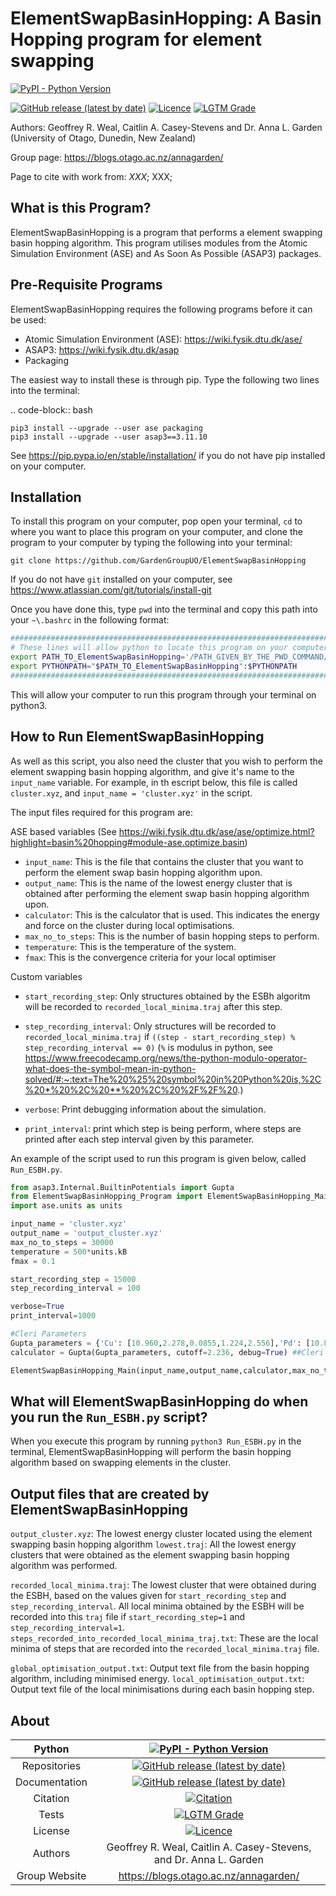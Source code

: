 # ElementSwapBasinHopping: A Basin Hopping program for element swapping

[![PyPI - Python Version](https://img.shields.io/badge/Python-3.6%20%7C%203.7%20%7C%203.8%20%7C%203.9-blue)](https://docs.python.org/3/)
<!-- [![Citation](https://img.shields.io/badge/Citation-click%20here-green.svg)](https://dx.doi.org/10.1021/acs.jcim.0c01128) -->
[![GitHub release (latest by date)](https://img.shields.io/github/v/release/GardenGroupUO/ElementSwapBasinHopping)](https://github.com/GardenGroupUO/ElementSwapBasinHopping)
[![Licence](https://img.shields.io/github/license/GardenGroupUO/ElementSwapBasinHopping)](https://www.gnu.org/licenses/agpl-3.0.en.html)
[![LGTM Grade](https://img.shields.io/lgtm/grade/python/github/GardenGroupUO/ElementSwapBasinHopping)](https://lgtm.com/projects/g/GardenGroupUO/ElementSwapBasinHopping/context:python)

Authors: Geoffrey R. Weal, Caitlin A. Casey-Stevens and Dr. Anna L. Garden (University of Otago, Dunedin, New Zealand)

Group page: https://blogs.otago.ac.nz/annagarden/

Page to cite with work from: *XXX*; XXX; 

## What is this Program?

ElementSwapBasinHopping is a program that performs a element swapping basin hopping algorithm. This program utilises modules from the Atomic Simulation Environment (ASE) and As Soon As Possible (ASAP3) packages. 

## Pre-Requisite Programs

ElementSwapBasinHopping requires the following programs before it can be used:

* Atomic Simulation Environment (ASE): https://wiki.fysik.dtu.dk/ase/
* ASAP3: https://wiki.fysik.dtu.dk/asap
* Packaging

The easiest way to install these is through pip. Type the following two lines into the terminal: 

.. code-block:: bash

	pip3 install --upgrade --user ase packaging
	pip3 install --upgrade --user asap3==3.11.10

See https://pip.pypa.io/en/stable/installation/ if you do not have pip installed on your computer. 

## Installation

To install this program on your computer, pop open your terminal, ``cd`` to where you want to place this program on your computer, and clone the program to your computer by typing the following into your terminal:

```
git clone https://github.com/GardenGroupUO/ElementSwapBasinHopping
```

If you do not have ``git`` installed on your computer, see https://www.atlassian.com/git/tutorials/install-git

Once you have done this, type ``pwd`` into the terminal and copy this path into your ``~\.bashrc`` in the following format:

```bash
#####################################################################################
# These lines will allow python to locate this program on your computer.
export PATH_TO_ElementSwapBasinHopping='/PATH_GIVEN_BY_THE_PWD_COMMAND/ElementSwapBasinHopping'
export PYTHONPATH="$PATH_TO_ElementSwapBasinHopping":$PYTHONPATH
#####################################################################################
```

This will allow your computer to run this program through your terminal on python3.

## How to Run ElementSwapBasinHopping



As well as this script, you also need the cluster that you wish to perform the element swapping basin hopping algorithm, and give it's name to the ``input_name`` variable. For example, in th escript below, this file is called ``cluster.xyz``, and ``input_name = 'cluster.xyz'`` in the script. 

The input files required for this program are:

ASE based variables (See https://wiki.fysik.dtu.dk/ase/ase/optimize.html?highlight=basin%20hopping#module-ase.optimize.basin)

* ``input_name``: This is the file that contains the cluster that you want to perform the element swap basin hopping algorithm upon.
* ``output_name``: This is the name of the lowest energy cluster that is obtained after performing the element swap basin hopping algorithm upon.
* ``calculator``: This is the calculator that is used. This indicates the energy and force on the cluster during local optimisations.
* ``max_no_to_steps``: This is the number of basin hopping steps to perform.
* ``temperature``: This is the temperature of the system.
* ``fmax``: This is the convergence criteria for your local optimiser

Custom variables

* ``start_recording_step``: Only structures obtained by the ESBh algoritm will be recorded to ``recorded_local_minima.traj`` after this step.
* ``step_recording_interval``: Only structures will be recorded to ``recorded_local_minima.traj`` if ``((step - start_recording_step) % step_recording_interval == 0)`` (``%`` is modulus in python, see https://www.freecodecamp.org/news/the-python-modulo-operator-what-does-the-symbol-mean-in-python-solved/#:~:text=The%20%25%20symbol%20in%20Python%20is,%2C%20*%20%2C%20**%20%2C%20%2F%2F%20.)

* ``verbose``: Print debugging information about the simulation.
* ``print_interval``: print which step is being perform, where steps are printed after each step interval given by this parameter.

An example of the script used to run this program is given below, called ``Run_ESBH.py``.

```python
from asap3.Internal.BuiltinPotentials import Gupta
from ElementSwapBasinHopping_Program import ElementSwapBasinHopping_Main
import ase.units as units

input_name = 'cluster.xyz'
output_name = 'output_cluster.xyz'
max_no_to_steps = 30000
temperature = 500*units.kB
fmax = 0.1

start_recording_step = 15000
step_recording_interval = 100

verbose=True
print_interval=1000

#Cleri Parameters
Gupta_parameters = {'Cu': [10.960,2.278,0.0855,1.224,2.556],'Pd': [10.867,3.742,0.1746,1.718,2.7485],('Cu','Pd'): [10.9135,3.01,0.13005,1.471,2.65225]} ##Cleri
calculator = Gupta(Gupta_parameters, cutoff=2.236, debug=True) ##Cleri

ElementSwapBasinHopping_Main(input_name,output_name,calculator,max_no_to_steps,temperature=temperature,fmax=fmax,start_recording_step=start_recording_step,step_recording_interval=step_recording_interval,verbose=verbose,print_interval=print_interval)
```

## What will ElementSwapBasinHopping do when you run the ``Run_ESBH.py`` script?

When you execute this program by running ``python3 Run_ESBH.py`` in the terminal, ElementSwapBasinHopping will perform the basin hopping algorithm based on swapping elements in the cluster. 

## Output files that are created by ElementSwapBasinHopping

``output_cluster.xyz``: The lowest energy cluster located using the element swapping basin hopping algorithm
``lowest.traj``: All the lowest energy clusters that were obtained as the element swapping basin hopping algorithm was performed. 

``recorded_local_minima.traj``: The lowest cluster that were obtained during the ESBH, based on the values given for ``start_recording_step`` and ``step_recording_interval``. All local minima obtained by the ESBH will be recorded into this ``traj`` file if ``start_recording_step=1`` and ``step_recording_interval=1``.
``steps_recorded_into_recorded_local_minima_traj.txt``: These are the local minima of steps that are recorded into the ``recorded_local_minima.traj`` file. 

``global_optimisation_output.txt``: Output text file from the basin hopping algorithm, including minimised energy.
``local_optimisation_output.txt``: Output text file of the local minimisations during each basin hopping step.

## About

<div align="center">

| Python        | [![PyPI - Python Version](https://img.shields.io/badge/Python-3.6%20%7C%203.7%20%7C%203.8%20%7C%203.9-blue)](https://docs.python.org/3/) | 
|:-------------:|:-------------------------------------------------------------------------------------------------------------------------------------------------------------------:|
| Repositories  | [![GitHub release (latest by date)](https://img.shields.io/github/v/release/GardenGroupUO/ElementSwapBasinHopping)](https://github.com/GardenGroupUO/ElementSwapBasinHopping) |
| Documentation | [![GitHub release (latest by date)](https://img.shields.io/github/v/release/GardenGroupUO/ElementSwapBasinHopping)](https://github.com/GardenGroupUO/ElementSwapBasinHopping) | 
| Citation      | [![Citation](https://img.shields.io/badge/Citation-click%20here-green.svg)](https://dx.doi.org/10.1021/acs.jcim.0c01128) | 
| Tests         | [![LGTM Grade](https://img.shields.io/lgtm/grade/python/github/GardenGroupUO/ElementSwapBasinHopping)](https://lgtm.com/projects/g/GardenGroupUO/ElementSwapBasinHopping/context:python)
| License       | [![Licence](https://img.shields.io/github/license/GardenGroupUO/ElementSwapBasinHopping)](https://www.gnu.org/licenses/agpl-3.0.en.html) |
| Authors       | Geoffrey R. Weal, Caitlin A. Casey-Stevens, and Dr. Anna L. Garden |
| Group Website | https://blogs.otago.ac.nz/annagarden/ |

</div>
